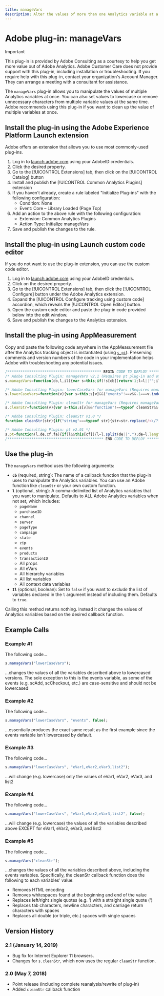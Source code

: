 ```yaml
---
title: manageVars
description: Alter the values of more than one Analytics variable at a time.
---
```


# Adobe plug-in: manageVars

>[!IMPORTANT]
>
>This plug-in is provided by Adobe Consulting as a courtesy to help you get more value out of Adobe Analytics. Adobe Customer Care does not provide support with this plug-in, including installation or troubleshooting. If you require help with this plug-in, contact your organization's Account Manager. They can arrange a meeting with a consultant for assistance.

The `manageVars` plug-in allows you to manipulate the values of multiple Analytics variables at once. You can also set values to lowercase or remove unnecessary characters from multiple variable values at the same time. Adobe recommends using this plug-in if you want to clean up the value of multiple variables at once.

## Install the plug-in using the Adobe Experience Platform Launch extension

Adobe offers an extension that allows you to use most commonly-used plug-ins.

1. Log in to [launch.adobe.com](https://launch.adobe.com) using your AdobeID credentials.
1. Click the desired property.
1. Go to the [!UICONTROL Extensions] tab, then click on the [!UICONTROL Catalog] button
1. Install and publish the [!UICONTROL Common Analytics Plugins] extension
1. If you haven't already, create a rule labeled "Initialize Plug-ins" with the following configuration:
    * Condition: None
    * Event: Core – Library Loaded (Page Top)
1. Add an action to the above rule with the following configuration:
    * Extension: Common Analytics Plugins
    * Action Type: Initialize manageVars
1. Save and publish the changes to the rule.

## Install the plug-in using Launch custom code editor

If you do not want to use the plug-in extension, you can use the custom code editor.

1. Log in to [launch.adobe.com](https://launch.adobe.com) using your AdobeID credentials.
1. Click on the desired property.
1. Go to the [!UICONTROL Extensions] tab, then click the [!UICONTROL Configure] button under the Adobe Analytics extension.
1. Expand the [!UICONTROL Configure tracking using custom code] accordion, which reveals the [!UICONTROL Open Editor] button.
1. Open the custom code editor and paste the plug-in code provided below into the edit window.
1. Save and publish the changes to the Analytics extension.

## Install the plug-in using AppMeasurement

Copy and paste the following code anywhere in the AppMeasurement file after the Analytics tracking object is instantiated (using [`s_gi`](../functions/s-gi.md)). Preserving comments and version numbers of the code in your implementation helps Adobe with troubleshooting any potential issues.

```js
/******************************************* BEGIN CODE TO DEPLOY *******************************************/
/* Adobe Consulting Plugin: manageVars v2.1 (Requires pt plug-in and other necessary callback plug-ins) */
s.manageVars=function(cb,l,il){var s=this;if(!s[cb])return!1;l=l||"";il=il||!0;var a,d="pageName,purchaseID,channel,server, pageType,campaign,state,zip,events,products,transactionID";for(a=1;76>a;a++)d+=",prop"+a;for(a=1;251>a;a++)d+=",eVar"+a;for(a=1;6>a;a++)d+=",hier"+a;for(a=1;4>a;a++)d+=",list"+a;for(a in s.contextData)d+=",contextData."+a;if(l){if(1==il)d=l.replace("['", ".").replace("']","");else if(0==il){l=l.split(",");il=d.split(",");d="";for(x in l)for(y in-1<l[x].indexOf("contextData")&& (l[x]="contextData."+l[x].split("'")[1]),il)l[x]===il[y]&&(il[y]="");for(y in il)d+=il[y]?","+il[y]:""}s.pt(d,",",cb,0);return!0} return""===l&&il?(s.pt(d,",",cb,0),!0):!1};

/* Adobe Consulting Plugin: lowerCaseVars for manageVars (Requires manageVars plug-in) */
s.lowerCaseVars=function(v){var s=this;s[v]&&("events"!==v&&-1===v.indexOf("contextData")?(s[v]=s[v].toString(),0!== s[v].indexOf("D=")&&(s[v]=s[v].toLowerCase())):-1<v.indexOf("contextData")&&(v=v.substring(v.indexOf(".")+1),s.contextData[v]&& (s.contextData[v]=s.contextData[v].toString().toLowerCase())))};

/* Adobe Consulting Plugin: cleanStr for manageVars (Requires manageVars and cleanStr plug-ins) */
s.cleanStr=function(v){var s=this;s[v]&&"function"!==typeof cleanStr&&(0>v.indexOf("contextData")?s[v]=cleanStr(s[v]): (v=v.substring(v.indexOf(".")+1),s.contextData[v]&&(s.contextData[v]=cleanStr(s.contextData[v].toString()))))};

/* Adobe Consulting Plugin: cleanStr v1.0 */
function cleanStr(str){if("string"===typeof str){str=str.replace(/<\/?[^>]+(>|$)/g,"").trim().replace(/[\u2018\u2019\u201A]/g, "'").replace(/\t+/g,"").replace(/[\n\r]/g," ");for(;-1<str.indexOf("  ");)str=str.replace(/\s\s/g," ");return str}return""};

/* Adobe Consulting Plugin: pt v2.01 */
s.pt=function(l,de,cf,fa){if(l&&this[cf]){l=l.split(de||",");de=l.length;for(var e,c=0;c<de;c++)if(e=this[cf](l[c],fa))return e}};
/******************************************** END CODE TO DEPLOY ********************************************/
```

## Use the plug-in

The `manageVars` method uses the following arguments:

* **`cb`** (required, string): The name of a callback function that the plug-in uses to manipulate the Analytics variables. You can use an Adobe function like `cleanStr` or your own custom function.
* **`l`** (optional, string): A comma-delimited list of Analytics variables that you want to manipulate. Defaults to ALL Adobe Analytics variables when not set, which includes:
  * `pageName`
  * `purchaseID`
  * `channel`
  * `server`
  * `pageType`
  * `campaign`
  * `state`
  * `zip`
  * `events`
  * `products`
  * `transactionID`
  * All props
  * All eVars
  * All hierarchy variables
  * All list variables
  * All context data variables
* **`Il`** (optional, boolean): Set to `false` if you want to *exclude* the list of variables declared in the `l` argument instead of including them. Defaults to `true`.

Calling this method returns nothing. Instead it changes the values of Analytics variables based on the desired callback function.

## Example Calls

### Example #1

The following code...

```js
s.manageVars("lowerCaseVars");
```

...changes the values of all the variables described above to lowercased versions.  The sole exception to this is the events variable, as some of the events (e.g. scAdd, scCheckout, etc.) are case-sensitive and should not be lowercased

### Example #2

The following code...

```js
s.manageVars("lowerCaseVars", "events", false);
```

...essentially produces the exact same result as the first example since the events variable isn't lowercased by default.

### Example #3

The following code...

```js
s.manageVars("lowerCaseVars", "eVar1,eVar2,eVar3,list2");
```

...will change (e.g. lowercase) only the values of eVar1, eVar2, eVar3, and list2

### Example #4

The following code...

```js
s.manageVars("lowerCaseVars", "eVar1,eVar2,eVar3,list2", false);
```

...will change (e.g. lowercase) the values of all the variables described above EXCEPT for eVar1, eVar2, eVar3, and list2

### Example #5

The following code...

```js
s.manageVars("cleanStr");
```

...changes the values of all the variables described above, including the events variables.  Specifically, the cleanStr callback function does the following to each variables' value:

* Removes HTML encoding
* Removes whitespaces found at the beginning and end of the value
* Replaces left/right single quotes (e.g. ’) with a straight single quote (')
* Replaces tab characters, newline characters, and carriage return characters with spaces
* Replaces all double (or triple, etc.) spaces with single spaces

## Version History

### 2.1 (January 14, 2019)

* Bug fix for Internet Explorer 11 browsers.
* Changes for `s.cleanStr`, which now uses the regular `cleanStr` function.

### 2.0 (May 7, 2018)

* Point release (including complete reanalysis/rewrite of plug-in)
* Added `cleanStr` callback function
